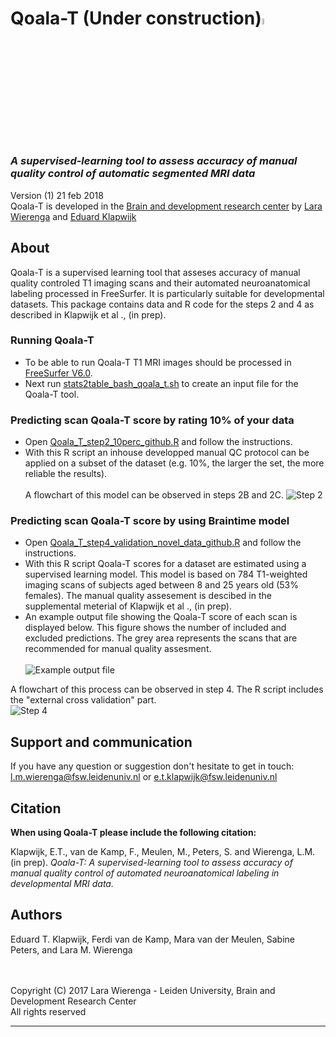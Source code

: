 # Qoala-T (Under construction)<img src="https://github.com/larawierenga/Qoala-T-under-construction/blob/master/Figures/KoalaFramework-Logo%20copy.jpg" width="5%" height="5%">
### *A supervised-learning tool to assess accuracy of manual quality control of automatic segmented MRI data*

Version (1)   21 feb 2018 <br />
Qoala-T is developed in the [Brain and development research center](https://www.brainanddevelopmentlab.nl) by [Lara Wierenga](https://www.brainanddevelopmentlab.nl/index.php/people/post-docs/181-post-doctoral-researchers/273-lara-wierenga) and [Eduard Klapwijk](https://www.brainanddevelopmentlab.nl/index.php/people/post-docs/181-post-doctoral-researchers/287-eduard-klapwijk)
<br />

About
-----
Qoala-T is a supervised learning tool that asseses accuracy of manual quality controled T1 imaging scans and their automated neuroanatomical labeling processed in FreeSurfer. It is particularly suitable for developmental datasets. 
This package contains data and R code for the steps 2 and 4 as described in Klapwijk et al ., (in prep).  

### Running Qoala-T
- To be able to run Qoala-T T1 MRI images should be processed in [FreeSurfer V6.0](https://surfer.nmr.mgh.harvard.edu/fswiki/DownloadAndInstall). 
- Next run [stats2table_bash_qoala_t.sh](https://github.com/larawierenga/Qoala-T-under-construction/blob/master/stats2table_bash_qoala_t.sh) to create an input file for the Qoala-T tool. 

### Predicting scan Qoala-T score by rating 10% of your data
- Open [Qoala_T_step2_10perc_github.R](https://github.com/larawierenga/Qoala-T-under-construction/blob/master/Qoala_T_step2_10perc_github.R) and follow the instructions.
- With this R script an inhouse developped manual QC protocol can be applied on a subset of the dataset (e.g. 10%, the larger the set, the more reliable the results).  <br /> <br />
A flowchart of this model can be observed in steps 2B and 2C. 
![Step 2](https://github.com/larawierenga/Qoala-T-under-construction/blob/master/Figures/Figure1_flowchart_step2_github.jpeg "Step 2B")

### Predicting scan Qoala-T score by using Braintime model
- Open [Qoala_T_step4_validation_novel_data_github.R](https://github.com/larawierenga/Qoala-T-under-construction/blob/master/Qoala_T_step4_validation_novel_data_github.R) and follow the instructions.
- With this R script Qoala-T scores for a dataset are estimated using a supervised learning model. This model is based on 784 T1-weighted imaging scans of subjects aged between 8 and 25 years old (53% females). The manual quality assesement is descibed in the supplemental meterial of Klapwijk et al ., (in prep).
- An example output file showing the Qoala-T score of each scan is displayed below. This figure shows the number of included and excluded predictions. The grey area represents the scans that are recommended for manual quality assesment. <br /> <br /> 
![Example output file](https://github.com/larawierenga/Qoala-T-under-construction/blob/master/Figures/Figure_Rating_model_based_simulated_data_step4%20copy.jpg "Example output") <br /> 

A flowchart of this process can be observed in step 4. The R script includes the "external cross validation" part.  <br /> 
![Step 4](https://github.com/larawierenga/Qoala-T-under-construction/blob/master/Figures/Figure1_flowchart_step4_github.jpeg "Step 4")


Support and communication
-------------------------
If you have any question or suggestion don't hesitate to get in touch:
<l.m.wierenga@fsw.leidenuniv.nl> or <e.t.klapwijk@fsw.leidenuniv.nl>


Citation
--------
**When using Qoala-T please include the following citation:**

Klapwijk, E.T., van de Kamp, F., Meulen, M., Peters, S. and Wierenga, L.M. (in prep). *Qoala-T: A supervised-learning tool to assess accuracy of manual quality control of automated neuroanatomical labeling in developmental MRI data.*


Authors
-------
Eduard T. Klapwijk, Ferdi van de Kamp, Mara van der Meulen, Sabine Peters, and Lara M. Wierenga

<br />
<br />
Copyright (C) 2017 Lara Wierenga - Leiden University, Brain and Development Research Center<br />
All rights reserved

----


